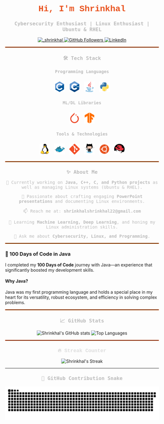 <h1 align="center" style="font-family: 'Courier New', monospace; color: #E95420;">Hi, I'm Shrinkhal</h1>
<h3 align="center" style="font-family: 'Fira Code', monospace; color: #bbb;">Cybersecurity Enthusiast | Linux Enthusiast | Ubuntu & RHEL</h3>
<p align="center">
  <a href="https://twitter.com/_shrinkhal" target="_blank">
    <img src="https://img.shields.io/twitter/follow/_shrinkhal?logo=twitter&style=flat-square&color=2C3E50" alt="_shrinkhal" />
  </a>
  <a href="https://github.com/Shrinkhal01" target="_blank">
    <img src="https://img.shields.io/github/followers/Shrinkhal01?logo=github&style=flat-square&color=2C3E50" alt="GitHub Followers" />
  </a>
  <a href="https://www.linkedin.com/in/shrinkhal-02761a2b0/" target="_blank">
    <img src="https://img.shields.io/badge/LinkedIn-0077B5?style=flat-square&logo=linkedin&logoColor=white&color=2C3E50" alt="LinkedIn" />
  </a>
</p>
<hr style="border: 1px solid #D35400;" />
<h3 align="center" style="font-family: 'Fira Code', monospace; color: #bbb;">🛠️ Tech Stack</h3>
<h4 align="center" style="font-family: 'Fira Code', monospace; color: #bbb;">Programming Languages</h4>
<p align="center">
  <img src="https://raw.githubusercontent.com/devicons/devicon/master/icons/c/c-original.svg" alt="C" width="35" height="35" style="margin: 5px;"/>
  <img src="https://raw.githubusercontent.com/devicons/devicon/master/icons/cplusplus/cplusplus-original.svg" alt="C++" width="35" height="35" style="margin: 5px;"/>
  <img src="https://raw.githubusercontent.com/devicons/devicon/master/icons/java/java-original.svg" alt="Java" width="35" height="35" style="margin: 5px;"/>
  <img src="https://raw.githubusercontent.com/devicons/devicon/master/icons/python/python-original.svg" alt="Python" width="35" height="35" style="margin: 5px;"/>
</p>


<h4 align="center" style="font-family: 'Fira Code', monospace; color: #bbb;">ML/DL Libraries</h4>
<p align="center">
  <img src="https://raw.githubusercontent.com/devicons/devicon/master/icons/pytorch/pytorch-original.svg" alt="PyTorch" width="35" height="35" style="margin: 5px;"/>
  <img src="https://raw.githubusercontent.com/devicons/devicon/master/icons/tensorflow/tensorflow-original.svg" alt="TensorFlow" width="35" height="35" style="margin: 5px;"/>
</p>

<h4 align="center" style="font-family: 'Fira Code', monospace; color: #bbb;">Tools & Technologies</h4>
<p align="center">
  <img src="https://raw.githubusercontent.com/devicons/devicon/master/icons/linux/linux-original.svg" alt="Linux" width="35" height="35" style="margin: 5px;"/>
  <img src="https://raw.githubusercontent.com/devicons/devicon/master/icons/docker/docker-original.svg" alt="Docker" width="35" height="35" style="margin: 5px;"/>
  <img src="https://raw.githubusercontent.com/devicons/devicon/master/icons/git/git-original.svg" alt="Git" width="35" height="35" style="margin: 5px;"/>
  <img src="./github-logo.svg" alt="GitHub" width="35" height="35" style="margin: 5px;"/>
  <img src="./ubuntu-logo.svg" alt="Ubuntu" width="35" height="35" style="margin: 5px;"/>
  <img src="https://raw.githubusercontent.com/devicons/devicon/master/icons/redhat/redhat-original.svg" alt="RHEL" width="35" height="35" style="margin: 5px;"/>
</p>


<hr style="border: 1px solid #D35400;" />

<h3 align="center" style="font-family: 'Fira Code', monospace; color: #bbb;">✨ About Me</h3>
<div align="center" style="font-family: 'Fira Code', monospace; color: #bbb;">
  <p>🔭 Currently working on <strong>Java, C++, C, and Python projects</strong> as well as managing Linux systems (Ubuntu & RHEL).</p>
  <p>🌟 Passionate about crafting engaging <strong>PowerPoint presentations</strong> and documenting Linux environments.</p>
  <p>📫 Reach me at: <strong>shrinkhalshrinkhal22@gmail.com</strong></p>
  <p>🌱 Learning <strong>Machine Learning, Deep Learning</strong>, and honing my Linux administration skills.</p>
  <p>💬 Ask me about <strong>Cybersecurity, Linux, and Programming</strong>.</p>
</div>

<hr style="border: 1px solid #D35400;" />

### 🚀 100 Days of Code in Java
I completed my <strong>100 Days of Code</strong> journey with Java—an experience that significantly boosted my development skills.

#### Why Java?
Java was my first programming language and holds a special place in my heart for its versatility, robust ecosystem, and efficiency in solving complex problems.

<hr style="border: 1px solid #D35400;" />

<h3 align="center" style="font-family: 'Fira Code', monospace; color: #bbb;">📈 GitHub Stats</h3>
<p align="center">
  <img src="https://github-readme-stats.vercel.app/api?username=Shrinkhal01&show_icons=true&bg_color=282828&title_color=D35400&text_color=FFFFFF&icon_color=D35400&border_color=D35400" alt="Shrinkhal's GitHub stats" />
  <img src="https://github-readme-stats.vercel.app/api/top-langs/?username=Shrinkhal01&layout=compact&bg_color=282828&title_color=D35400&text_color=FFFFFF&icon_color=D35400&border_color=D35400" alt="Top Languages" />
</p>

<hr style="border: 1px solid #E95420;" />

<h3 align="center" style="font-family: 'Courier New', monospace; color: #ddd;">🔥 Streak Counter</h3>
<p align="center">
  <img src="https://github-readme-streak-stats.herokuapp.com/?user=Shrinkhal01&background=282828&stroke=E95420&ring=E95420&fire=E95420&currStreakNum=FFFFFF&sideNums=FFFFFF&currStreakLabel=E95420&sideLabels=FFFFFF&dates=FFFFFF&border=E95420" alt="Shrinkhal's Streak" />
</p>

---

<h3 align="center" style="font-family: 'Fira Code', monospace; color: #bbb;">🐍 GitHub Contribution Snake</h3>
<p align="center">
  <picture>
    <source media="(prefers-color-scheme: dark)" srcset="https://raw.githubusercontent.com/Shrinkhal01/Shrinkhal01/output/github-snake-dark.svg" />
    <source media="(prefers-color-scheme: light)" srcset="https://raw.githubusercontent.com/Shrinkhal01/Shrinkhal01/output/github-snake.svg" />
    <img alt="GitHub Snake" src="https://raw.githubusercontent.com/Shrinkhal01/Shrinkhal01/output/github-snake.svg" />
  </picture>
</p>
